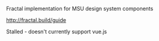 Fractal implementation for MSU design system components

http://fractal.build/guide

Stalled - doesn't currently support vue.js
